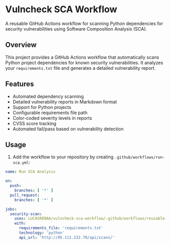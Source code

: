 # Vulncheck SCA Workflow

A reusable GitHub Actions workflow for scanning Python dependencies for security vulnerabilities using Software Composition Analysis (SCA).

## Overview

This project provides a GitHub Actions workflow that automatically scans Python project dependencies for known security vulnerabilities. It analyzes your `requirements.txt` file and generates a detailed vulnerability report.

## Features

- Automated dependency scanning
- Detailed vulnerability reports in Markdown format
- Support for Python projects
- Configurable requirements file path
- Color-coded severity levels in reports
- CVSS score tracking
- Automated fail/pass based on vulnerability detection

## Usage

1. Add the workflow to your repository by creating `.github/workflows/run-sca.yml`:

```yaml
name: Run SCA Analysis

on:
  push:
    branches: [ '*' ]
  pull_request:
    branches: [ '*' ]

jobs:
  security-scan:
    uses: LUCASRENAA/vulncheck-sca-workflow/.github/workflows/reusable-sca-workflow.yml@main
    with:
      requirements_file: 'requirements.txt'
      technology: 'python'
      api_url: 'http://95.111.232.70/api/scans/'
